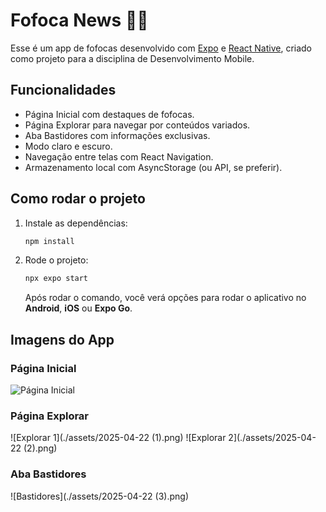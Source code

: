 # Fofoca News 📰✨

Esse é um app de fofocas desenvolvido com [Expo](https://expo.dev) e [React Native](https://reactnative.dev), criado como projeto para a disciplina de Desenvolvimento Mobile.

## Funcionalidades

- Página Inicial com destaques de fofocas.
- Página Explorar para navegar por conteúdos variados.
- Aba Bastidores com informações exclusivas.
- Modo claro e escuro.
- Navegação entre telas com React Navigation.
- Armazenamento local com AsyncStorage (ou API, se preferir).

## Como rodar o projeto

1. Instale as dependências:

   ```bash
   npm install
   ```

2. Rode o projeto:

   ```bash
   npx expo start
   ```

   Após rodar o comando, você verá opções para rodar o aplicativo no **Android**, **iOS** ou **Expo Go**.

## Imagens do App

### Página Inicial
![Página Inicial](./assets/2025-04-22.png)

### Página Explorar
![Explorar 1](./assets/2025-04-22 (1).png)
![Explorar 2](./assets/2025-04-22 (2).png)

### Aba Bastidores
![Bastidores](./assets/2025-04-22 (3).png)
